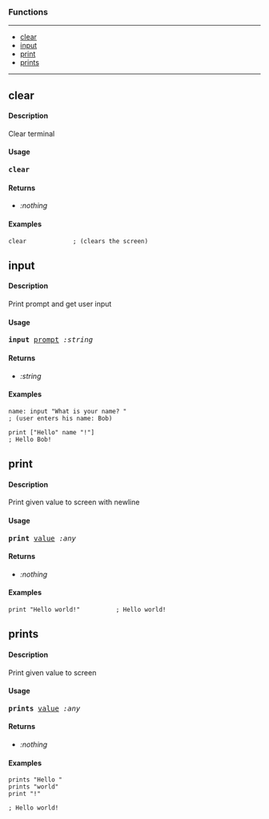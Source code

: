 ### Functions

---

<!--ts-->
   * [clear](#clear)
   * [input](#input)
   * [print](#print)
   * [prints](#prints)
<!--te-->

---


## clear

#### Description

Clear terminal

#### Usage

<pre>
<b>clear</b> 
</pre>

#### Returns

- *:nothing*

#### Examples

```red
clear             ; (clears the screen)
```

## input

#### Description

Print prompt and get user input

#### Usage

<pre>
<b>input</b> <ins>prompt</ins> <i>:string</i>
</pre>

#### Returns

- *:string*

#### Examples

```red
name: input "What is your name? "
; (user enters his name: Bob)

print ["Hello" name "!"]
; Hello Bob!
```

## print

#### Description

Print given value to screen with newline

#### Usage

<pre>
<b>print</b> <ins>value</ins> <i>:any</i>
</pre>

#### Returns

- *:nothing*

#### Examples

```red
print "Hello world!"          ; Hello world!
```

## prints

#### Description

Print given value to screen

#### Usage

<pre>
<b>prints</b> <ins>value</ins> <i>:any</i>
</pre>

#### Returns

- *:nothing*

#### Examples

```red
prints "Hello "
prints "world"
print "!"             

; Hello world!
```
